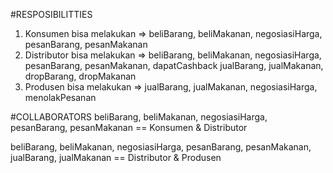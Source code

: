#RESPOSIBILITTIES
1. Konsumen bisa melakukan      => beliBarang, beliMakanan, negosiasiHarga, pesanBarang, pesanMakanan
2. Distributor bisa melakukan   => beliBarang, beliMakanan, negosiasiHarga, pesanBarang, pesanMakanan, dapatCashback
                                   jualBarang, jualMakanan, dropBarang, dropMakanan  
3. Produsen bisa melakukan      => jualBarang, jualMakanan, negosiasiHarga, menolakPesanan

#COLLABORATORS
beliBarang, beliMakanan, negosiasiHarga, pesanBarang, pesanMakanan == Konsumen & Distributor

beliBarang, beliMakanan, negosiasiHarga, pesanBarang, pesanMakanan, jualBarang, jualMakanan == Distributor & Produsen